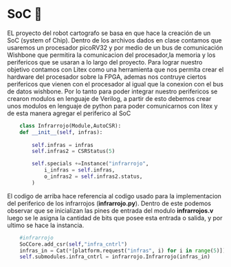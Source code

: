 # SoC :robot:
EL proyecto del robot cartografo se basa en que hace la creación de un SoC (system of Chip). Dentro de los archivos dados en clase contamos que usaremos un procesador picoRV32 y por medio de un bus de comunicación Wishbone que permitira la comunicacion del procesador,la memoria y los perifericos que se usaran a lo largo del proyecto. Para lograr nuestro objetivo contamos con Litex como una herramienta que nos permita crear el hardware del procesador sobre la FPGA, ademas nos contruye ciertos perifericos que vienen con el procesador al igual que la conexion con el bus de datos wishbone. Por lo tanto para poder integrar nuestro perifericos se crearon modulos en lenguaje de Verilog, a partir de esto debemos crear unos modulos en lenguaje de python para poder comunicarnos con litex y de esta manera agregar el periferico al SoC 

```python
    class Infrarrojo(Module,AutoCSR):
    def __init__(self, infras):
     
        self.infras = infras
        self.infras2 = CSRStatus(5)

        self.specials +=Instance("infrarrojo",
            i_infras = self.infras,
            o_infras2 = self.infras2.status,
        )
 ```
El codigo de arriba hace referencia al codigo usado para la implementacion del periferico de los infrarrojos (**infrarrojo.py**). Dentro de este podemos observar que se inicializan las pines de entrada del modulo **infrarrojos.v** luego se le asigna la cantidad de bits que posee esta entrada o salida, y por ultimo se hace la instancia.

```python
    #infrarrojo
    SoCCore.add_csr(self,"infra_cntrl")
    infras_in = Cat(*[platform.request("infras", i) for i in range(5)])
    self.submodules.infra_cntrl = infrarrojo.Infrarrojo(infras_in)
```    
